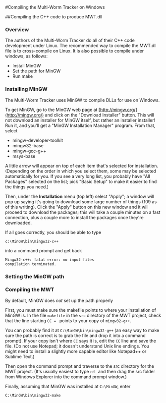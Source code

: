 #Compiling the Multi-Worm Tracker on Windows

##Compiling the C++ code to produce MWT.dll

### Overview

The authors of the Multi-Worm Tracker do all of their C++ code development under Linux.  The recommended way to compile the MWT.dll file is to cross-compile on Linux.  It is also possible to compile under windows, as follows:

* Install MinGW
* Set the path for MinGW
* Run make

### Installing MinGW

The Multi-Worm Tracker uses MinGW to compile DLLs for use on Windows.

To get MinGW, go to the MinGW web page at [http://mingw.org/](http://mingw.org/) and click on the "Download Installer" button.  This will not download an installer for MinGW itself, but rather an installer installer!  Run it, and you'll get a "MinGW Installation Manager" program.  From that, select

  * mingw-developer-toolkit
  * mingw32-base
  * mingw-gcc-g++
  * msys-base

A little arrow will appear on top of each item that's selected for installation.  (Depending on the order in which you select them, some may be selected automatically for you.  If you see a very long list, you probably have "All Packages" selected on the list; pick "Basic Setup" to make it easier to find the things you need.)

Then, under the **Installation** menu (top left) select "Apply"; a window will pop up saying it's going to download some large number of things (109 as of this writing).  Click the "Apply" button on this new window and it will proceed to download the packages; this will take a couple minutes on a fast connection, plus a couple more to install the packages once they're downloaded.

If all goes correctly, you should be able to type

```
c:\MinGW\bin\mingw32-c++
```

into a command prompt and get back

```
Mingw32-c++: fatal error: no input files
compilation terminated.
```

### Setting the MinGW path

### Compiling the MWT

By default, MinGW does _not_ set up the path properly 

First, you must make sure the makefile points to where your installation of MinGW is.  In the file `makefile` in the `src` directory of the MWT project, check that the line starting `CC = ` points to your copy of `mingw32-g++`.

You can probably find it at `C:\MinGW\bin\mingw32-g++` (an easy way to make sure the path is correct is to grab the file and drop it into a command prompt).  If your copy isn't where `CC` says it is, edit the `CC` line and save the file.  (Do not use Notepad; it doesn't understand Unix line endings.  You might need to install a slightly more capable editor like Notepad++ or Sublime Text.)

Then open the command prompt and traverse to the src directory for the MWT project.  (It's usually easiest to type `cd ` and then drag the src folder from Windows Explorer into the command prompt window.)

Finally, assuming that MinGW was installed at `C:\MinGW`, enter

```
C:\MinGW\bin\mingw32-make
```

